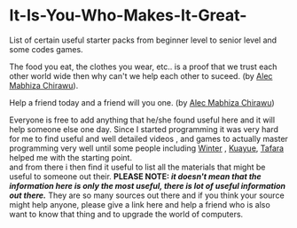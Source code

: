 # It-Is-You-Who-Makes-It-Great-
List of certain useful starter packs from beginner level to senior level and some codes games.

The food you eat, the clothes you wear, etc.. is a proof that we trust each other world wide then why can't we help each other to suceed. (by [Alec Mabhiza Chirawu](https://github.com/Captaincheq/)).

Help a friend today and a friend will you one. (by [Alec Mabhiza Chirawu](https://github.com/Captaincheq/))


Everyone is free to add anything that he/she found useful here and it will help someone else one day.
Since I started programming it was very hard for me to find useful and well detailed videos , and games to actually master 
programming very well until some people including [Winter](https://github.com/Sierra007117) , [Kuayue](https://github.com/Sierra007117), [Tafara](https://github.com/TafaraLanka) helped me with the starting point.<br> and from there i then find it useful to list all the materials that might be useful to someone out their. <b>PLEASE NOTE:<i> it doesn't mean that the information here is only the most useful, there is lot of useful information out there.</i></b> They are so many sources out there and if you think your source might help anyone, please give a link here  and help a friend who is also want to know that thing and to upgrade the world of computers. 